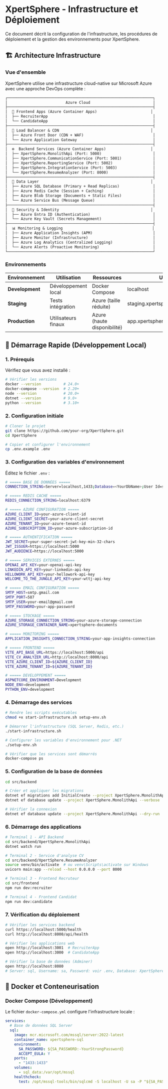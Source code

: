 # XpertSphere - Infrastructure et Déploiement

Ce document décrit la configuration de l'infrastructure, les procédures de déploiement et la gestion des environnements pour XpertSphere.

## 🏗️ Architecture Infrastructure

### Vue d'ensemble

XpertSphere utilise une infrastructure cloud-native sur Microsoft Azure avec une approche DevOps complète :

```txt
┌─────────────────────────────────────────────────────────────────┐
│                          Azure Cloud                            │
├─────────────────────────────────────────────────────────────────┤
│  📱 Frontend Apps (Azure Container Apps)                        │
│  ├── RecruiterApp                                               │
│  └── CandidateApp                                               │
├─────────────────────────────────────────────────────────────────┤
│  🔀 Load Balancer & CDN                                         │
│  ├── Azure Front Door (CDN + WAF)                               │
│  └── Azure Application Gateway                                  │
├─────────────────────────────────────────────────────────────────┤
│  ⚙️  Backend Services (Azure Container Apps)                    │
│  ├── XpertSphere.MonolithApi (Port: 5000)                       │
│  ├── XpertSphere.CommunicationService (Port: 5001)              │
│  ├── XpertSphere.ReportingService (Port: 5002)                  │
│  ├── XpertSphere.IntegrationService (Port: 5003)                │
│  └── XpertSphere.ResumeAnalyzer (Port: 8000)                    │
├─────────────────────────────────────────────────────────────────┤
│  💾 Data Layer                                                  │
│  ├── Azure SQL Database (Primary + Read Replicas)               │
│  ├── Azure Redis Cache (Session + Caching)                      │
│  ├── Azure Blob Storage (Documents + Static Files)              │
│  └── Azure Service Bus (Message Queue)                          │
├─────────────────────────────────────────────────────────────────┤
│  🔐 Security & Identity                                         │
│  ├── Azure Entra ID (Authentication)                            │
│  └── Azure Key Vault (Secrets Management)                       │
├─────────────────────────────────────────────────────────────────┤
│  📊 Monitoring & Logging                                        │
│  ├── Azure Application Insights (APM)                           │
│  ├── Azure Monitor (Infrastructure)                             │
│  ├── Azure Log Analytics (Centralized Logging)                  │
│  └── Azure Alerts (Proactive Monitoring)                        │
└─────────────────────────────────────────────────────────────────┘
```

### Environnements

| Environnement | Utilisation | Ressources | URL |
|---------------|-------------|------------|-----|
| **Development** | Développement local | Docker Compose | localhost |
| **Staging** | Tests intégration | Azure (taille réduite) | staging.xpertsphere.azure.com |
| **Production** | Utilisateurs finaux | Azure (haute disponibilité) | app.xpertsphere.com |

## 🚀 Démarrage Rapide (Développement Local)

### 1. Prérequis

Vérifiez que vous avez installé :

```bash
# Vérifier les versions
docker --version          # 24.0+
docker-compose --version  # 2.20+
node --version            # 20.0+
dotnet --version          # 9.0+
python --version          # 3.10+
```

### 2. Configuration initiale

```bash
# Cloner le projet
git clone https://github.com/your-org/XpertSphere.git
cd XpertSphere

# Copier et configurer l'environnement
cp .env.example .env
```

### 3. Configuration des variables d'environnement

Éditez le fichier `.env` :

```bash
# ===== BASE DE DONNÉES =====
CONNECTION_STRING=Server=localhost,1433;Database=<YourDbName>;User Id=sa;Password=<YourStrong@Password>;TrustServerCertificate=true;

# ===== REDIS CACHE =====
REDIS_CONNECTION_STRING=localhost:6379

# ===== AZURE CONFIGURATION =====
AZURE_CLIENT_ID=your-azure-client-id
AZURE_CLIENT_SECRET=your-azure-client-secret
AZURE_TENANT_ID=your-azure-tenant-id
AZURE_SUBSCRIPTION_ID=your-azure-subscription-id

# ===== AUTHENTIFICATION =====
JWT_SECRET=your-super-secret-jwt-key-min-32-chars
JWT_ISSUER=https://localhost:5000
JWT_AUDIENCE=https://localhost:5000

# ===== SERVICES EXTERNES =====
OPENAI_API_KEY=your-openai-api-key
LINKEDIN_API_KEY=your-linkedin-api-key
HELLOWORK_API_KEY=your-hellowork-api-key
WELCOME_TO_THE_JUNGLE_API_KEY=your-wttj-api-key

# ===== EMAIL CONFIGURATION =====
SMTP_HOST=smtp.gmail.com
SMTP_PORT=587
SMTP_USER=your-email@gmail.com
SMTP_PASSWORD=your-app-password

# ===== STOCKAGE =====
AZURE_STORAGE_CONNECTION_STRING=your-azure-storage-connection
AZURE_STORAGE_CONTAINER_NAME=xpertsphere-documents

# ===== MONITORING =====
APPLICATION_INSIGHTS_CONNECTION_STRING=your-app-insights-connection

# ===== FRONTEND =====
VITE_API_BASE_URL=https://localhost:5000/api
VITE_CV_ANALYZER_URL=http://localhost:8000/api
VITE_AZURE_CLIENT_ID=${AZURE_CLIENT_ID}
VITE_AZURE_TENANT_ID=${AZURE_TENANT_ID}

# ===== DEVELOPPEMENT =====
ASPNETCORE_ENVIRONMENT=Development
NODE_ENV=development
PYTHON_ENV=development
```

### 4. Démarrage des services

```bash
# Rendre les scripts exécutables
chmod +x start-infrastructure.sh setup-env.sh

# Démarrer l'infrastructure (SQL Server, Redis, etc.)
./start-infrastructure.sh

# Configurer les variables d'environnement pour .NET
./setup-env.sh

# Vérifier que les services sont démarrés
docker-compose ps
```

### 5. Configuration de la base de données

```bash
cd src/backend

# Créer et appliquer les migrations
dotnet ef migrations add InitialCreate --project XpertSphere.MonolithApi --verbose
dotnet ef database update --project XpertSphere.MonolithApi --verbose

# Vérifier la connexion
dotnet ef database update --project XpertSphere.MonolithApi --dry-run
```

### 6. Démarrage des applications

```bash
# Terminal 1 - API Backend
cd src/backend/XpertSphere.MonolithApi
dotnet watch run

# Terminal 2 - Service d'analyse CV
cd src/backend/XpertSphere.ResumeAnalyzer
source venv/bin/activate  # ou venv\Scripts\activate sur Windows
uvicorn main:app --reload --host 0.0.0.0 --port 8000

# Terminal 3 - Frontend Recruteur
cd src/frontend
npm run dev:recruiter

# Terminal 4 - Frontend Candidat
npm run dev:candidate
```

### 7. Vérification du déploiement

```bash
# Vérifier les services backend
curl https://localhost:5000/health
curl http://localhost:8000/api/health

# Vérifier les applications web
open http://localhost:3001  # RecruiterApp
open http://localhost:3000  # CandidateApp

# Vérifier la base de données (Adminer)
open http://localhost:8080
# Server: sql, Username: sa, Password: voir .env, Database: XpertSphereDb
```

## 🐳 Docker et Conteneurisation

### Docker Compose (Développement)

Le fichier `docker-compose.yml` configure l'infrastructure locale :

```yaml
services:
  # Base de données SQL Server
  sql:
    image: mcr.microsoft.com/mssql/server:2022-latest
    container_name: xpertsphere-sql
    environment:
      SA_PASSWORD: ${SA_PASSWORD:-YourStrongPassword}
      ACCEPT_EULA: Y
    ports:
      - "1433:1433"
    volumes:
      - sql_data:/var/opt/mssql
    healthcheck:
      test: /opt/mssql-tools/bin/sqlcmd -S localhost -U sa -P "${SA_PASSWORD:-YourStrongPassword}"
